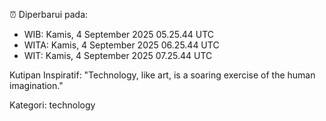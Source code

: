 ⏰ Diperbarui pada:
- WIB: Kamis, 4 September 2025 05.25.44 UTC
- WITA: Kamis, 4 September 2025 06.25.44 UTC
- WIT: Kamis, 4 September 2025 07.25.44 UTC

Kutipan Inspiratif:
"Technology, like art, is a soaring exercise of the human imagination."


Kategori: technology

